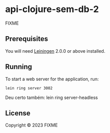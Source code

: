 # api-clojure-sem-db-2

FIXME

## Prerequisites

You will need [Leiningen][] 2.0.0 or above installed.

[leiningen]: https://github.com/technomancy/leiningen

## Running

To start a web server for the application, run:

    lein ring server 3002

Deu certo também: lein ring server-headless 

## License

Copyright © 2023 FIXME
